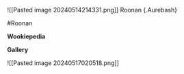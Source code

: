 ![[Pasted image 20240514214331.png]]
Roonan {.Aurebash}

#Roonan


**Wookiepedia**


**Gallery**

![[Pasted image 20240517020518.png]]